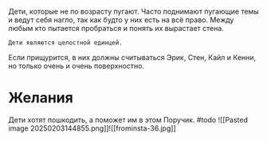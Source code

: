 Дети, которые не по возрасту пугают. Часто поднимают пугающие темы и ведут себя нагло, так как будто у них есть на всё право.
Между любым кто пытается пробраться и понять их вырастает стена.

	Дети являются целостной единцей.

Если прищурится, в них должны считываться Эрик, Стен, Кайл и Кенни, но только очень и очень поверхностно.
# Желания
Дети хотят пошкодить, а поможет им в этом Поручик. #todo 
![[Pasted image 20250203144855.png]]![[frominsta-36.jpg]]